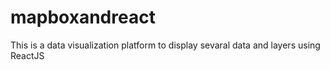 # mapboxandreact
This is a data visualization platform to display sevaral data and layers using ReactJS
